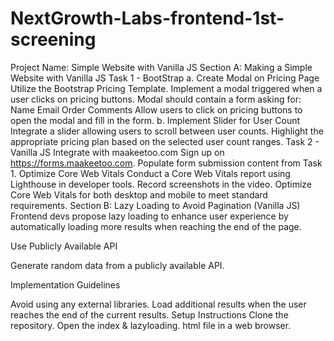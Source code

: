 # NextGrowth-Labs-frontend-1st-screening

Project Name: Simple Website with Vanilla JS
Section A: Making a Simple Website with Vanilla JS
Task 1 - BootStrap
a. Create Modal on Pricing Page
Utilize the Bootstrap Pricing Template.
Implement a modal triggered when a user clicks on pricing buttons.
Modal should contain a form asking for:
Name
Email
Order Comments
Allow users to click on pricing buttons to open the modal and fill in the form.
b. Implement Slider for User Count Integrate a slider allowing users to scroll between user counts.
Highlight the appropriate pricing plan based on the selected user count ranges.
Task 2 - Vanilla JS
Integrate with maakeetoo.com
Sign up on https://forms.maakeetoo.com.
Populate form submission content from Task 1.
Optimize Core Web Vitals
Conduct a Core Web Vitals report using Lighthouse in developer tools.
Record screenshots in the video.
Optimize Core Web Vitals for both desktop and mobile to meet standard requirements.
Section B: Lazy Loading to Avoid Pagination (Vanilla JS)
Frontend devs propose lazy loading to enhance user experience by automatically loading more results when reaching the end of the page.

Use Publicly Available API

Generate random data from a publicly available API.

Implementation Guidelines

Avoid using any external libraries.
Load additional results when the user reaches the end of the current results.
Setup Instructions
Clone the repository.
Open the index & lazyloading.
html file in a web browser.
